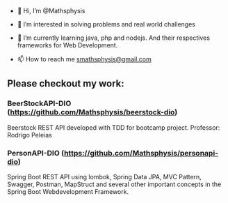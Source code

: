 - 👋 Hi, I’m @Mathsphysis
- 👀 I’m interested in solving problems and real world challenges
- 🌱 I’m currently learning java, php and nodejs. And their respectives frameworks for Web Development.

- 📫 How to reach me smathsphysis@gmail.com

## Please checkout my work:

### BeerStockAPI-DIO (https://github.com/Mathsphysis/beerstock-dio)
Beerstock REST API developed with TDD for bootcamp project. Professor: Rodrigo Peleias 

### PersonAPI-DIO (https://github.com/Mathsphysis/personapi-dio)
Spring Boot REST API using lombok, Spring Data JPA, MVC Pattern, Swagger, Postman, MapStruct and several other important concepts in the Spring Boot Webdevelopment Framework.

<!---
Mathsphysis/Mathsphysis is a ✨ special ✨ repository because its `README.md` (this file) appears on your GitHub profile.
You can click the Preview link to take a look at your changes.
--->

